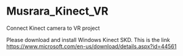 # Musrara_Kinect_VR
Connect Kinect camera to VR project


Please download and install Windows Kinect SKD. This is the link
https://www.microsoft.com/en-us/download/details.aspx?id=44561
